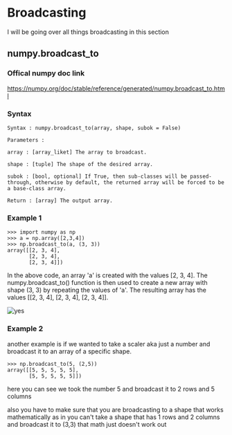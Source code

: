 # Broadcasting
I will be going over all things broadcasting in this section

## numpy.broadcast_to
### Offical numpy doc link
https://numpy.org/doc/stable/reference/generated/numpy.broadcast_to.html

### Syntax
```
Syntax : numpy.broadcast_to(array, shape, subok = False)

Parameters :

array : [array_liket] The array to broadcast.

shape : [tuple] The shape of the desired array.

subok : [bool, optional] If True, then sub-classes will be passed-through, otherwise by default, the returned array will be forced to be a base-class array.

Return : [array] The output array.
```

### Example 1
```pycon
>>> import numpy as np
>>> a = np.array([2,3,4])
>>> np.broadcast_to(a, (3, 3))
array([[2, 3, 4],
       [2, 3, 4],
       [2, 3, 4]])
```
In the above code, an array 'a' is created with the values [2, 3, 4]. The numpy.broadcast_to() function is then used to create a new array with shape (3, 3) by repeating the values of 'a'. The resulting array has the values [[2, 3, 4], [2, 3, 4], [2, 3, 4]].

![yes](tut_assets/numpy-manipulation-broadcast-to-function-image-1.png)

### Example 2
another example is if we wanted to take a scaler aka just a number and broadcast it to an array of a specific shape.
```pycon
>>> np.broadcast_to(5, (2,5))     
array([[5, 5, 5, 5, 5],
       [5, 5, 5, 5, 5]])
```
here you can see we took the number 5 and broadcast it to 2 rows and 5 columns

also you have to make sure that you are broadcasting to a shape that works mathematically as in you can't take a shape that has 1 rows and 2 columns and broadcast it to (3,3) that math just doesn't work out